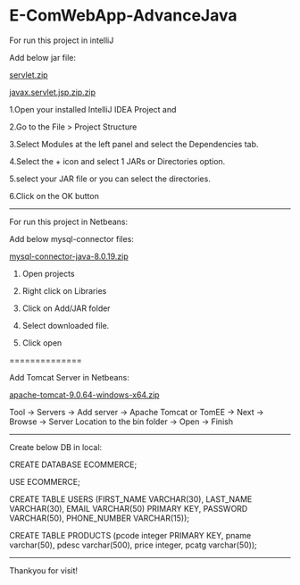 # E-ComWebApp-AdvanceJava


For run this project in intelliJ

Add below jar file:

[servlet.zip](https://github.com/santoshkumaawat/E-ComWebApp-AdvanceJava/files/10098300/servlet.zip)

[javax.servlet.jsp.zip.zip](https://github.com/santoshkumaawat/E-ComWebApp-AdvanceJava/files/10098315/javax.servlet.jsp.zip.zip)

1.Open your installed IntelliJ IDEA Project and

2.Go to the File > Project Structure

3.Select Modules at the left panel and select the Dependencies tab.

4.Select the + icon and select 1 JARs or Directories option.

5.select your JAR file or you can select the directories.

6.Click on the OK button

--------------------------------



For run this project in Netbeans:

Add below mysql-connector files:

[mysql-connector-java-8.0.19.zip](https://github.com/santoshkumaawat/E-ComWebApp-AdvanceJava/files/10098451/mysql-connector-java-8.0.19.zip)

1. Open projects

2. Right click on Libraries

3. Click on Add/JAR folder

4. Select downloaded file.

5. Click open

==============

Add Tomcat Server in Netbeans:

[apache-tomcat-9.0.64-windows-x64.zip](https://github.com/santoshkumaawat/E-ComWebApp-AdvanceJava/files/10098472/apache-tomcat-9.0.64-windows-x64.zip)

Tool -> Servers -> Add server -> Apache Tomcat or TomEE -> Next -> Browse -> Server Location to the bin folder -> Open -> Finish

--------------------------------



Create below DB in local:

CREATE DATABASE ECOMMERCE;

USE ECOMMERCE;

CREATE TABLE USERS 
(FIRST_NAME VARCHAR(30), 
LAST_NAME VARCHAR(30), 
EMAIL VARCHAR(50) PRIMARY KEY, 
PASSWORD VARCHAR(50), 
PHONE_NUMBER VARCHAR(15));

CREATE TABLE PRODUCTS
(pcode integer PRIMARY KEY,
pname varchar(50), 
pdesc varchar(500),
price integer,
pcatg varchar(50));

--------------------------------


Thankyou for visit!
